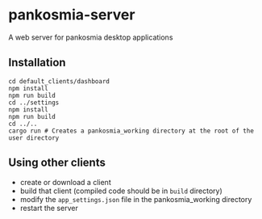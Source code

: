 # pankosmia-server
A web server for pankosmia desktop applications

## Installation
```
cd default_clients/dashboard
npm install
npm run build
cd ../settings
npm install
npm run build
cd ../..
cargo run # Creates a pankosmia_working directory at the root of the user directory
```

## Using other clients
- create or download a client
- build that client (compiled code should be in `build` directory)
- modify the `app_settings.json` file in the pankosmia_working directory
- restart the server


